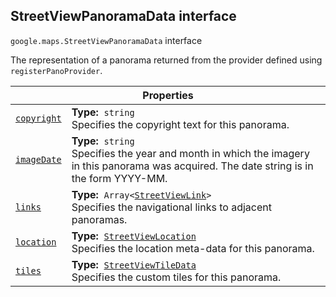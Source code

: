 
<devsite-heading text=" StreetViewPanoramaData interface" for="StreetViewPanoramaData" level="h2" link="" toc="" back-to-top=""><h2 id="StreetViewPanoramaData" is-upgraded="">StreetViewPanoramaData interface </h2></devsite-heading>
<p>
<code translate="no" dir="ltr"><span itemprop="path">google.maps</span>.<span itemprop="name">StreetViewPanoramaData</span></code>
interface
</p>
<p>The representation of a panorama returned from the provider defined using <code translate="no" dir="ltr">registerPanoProvider</code>.</p>
<div class="devsite-table-wrapper"><table class="properties responsive" summary="interface StreetViewPanoramaData - Properties">
<thead>
<tr><th colspan="2">Properties</th>
</tr></thead>
<tbody>
<tr id="StreetViewPanoramaData.copyright">
<td itemprop="property"><code translate="no" dir="ltr"><a class="secret-link" href="#StreetViewPanoramaData.copyright"><span>copyright</span></a></code></td>
<td><div><strong>Type:</strong>&nbsp; <code translate="no" dir="ltr">string</code></div>
<div class="desc">Specifies the copyright text for this panorama.</div></td>
</tr>
<tr id="StreetViewPanoramaData.imageDate">
<td itemprop="property"><code translate="no" dir="ltr"><a class="secret-link" href="#StreetViewPanoramaData.imageDate"><span>imageDate</span></a></code></td>
<td><div><strong>Type:</strong>&nbsp; <code translate="no" dir="ltr">string</code></div>
<div class="desc">Specifies the year and month in which the imagery in this panorama was acquired. The date string is in the form YYYY-MM.</div></td>
</tr>
<tr id="StreetViewPanoramaData.links">
<td itemprop="property"><code translate="no" dir="ltr"><a class="secret-link" href="#StreetViewPanoramaData.links"><span>links</span></a></code></td>
<td><div><strong>Type:</strong>&nbsp; <code translate="no" dir="ltr">Array&lt;<a href="StreetViewLink.md">StreetViewLink</a>&gt;</code></div>
<div class="desc">Specifies the navigational links to adjacent panoramas.</div></td>
</tr>
<tr id="StreetViewPanoramaData.location">
<td itemprop="property"><code translate="no" dir="ltr"><a class="secret-link" href="#StreetViewPanoramaData.location"><span>location</span></a></code></td>
<td><div><strong>Type:</strong>&nbsp; <code translate="no" dir="ltr"><a href="StreetViewLocation.md">StreetViewLocation</a></code></div>
<div class="desc">Specifies the location meta-data for this panorama.</div></td>
</tr>
<tr id="StreetViewPanoramaData.tiles">
<td itemprop="property"><code translate="no" dir="ltr"><a class="secret-link" href="#StreetViewPanoramaData.tiles"><span>tiles</span></a></code></td>
<td><div><strong>Type:</strong>&nbsp; <code translate="no" dir="ltr"><a href="StreetViewTileData.md">StreetViewTileData</a></code></div>
<div class="desc">Specifies the custom tiles for this panorama.</div></td>
</tr>
</tbody>
</table></div>
<script src="replace_links.js"></script>

